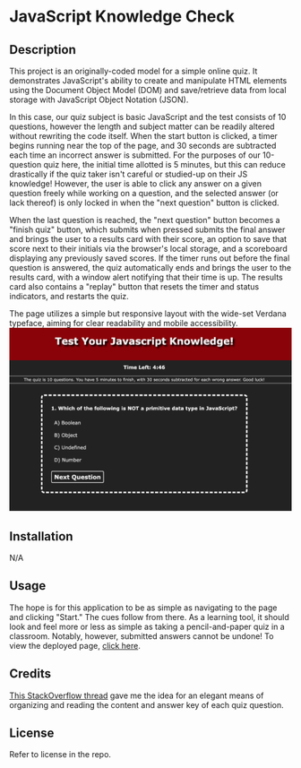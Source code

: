 # JavaScript Knowledge Check

## Description

This project is an originally-coded model for a simple online quiz. It demonstrates JavaScript's ability to create and manipulate HTML elements using the Document Object Model (DOM) and save/retrieve data from local storage with JavaScript Object Notation (JSON).

In this case, our quiz subject is basic JavaScript and the test consists of 10 questions, however the length and subject matter can be readily altered without rewriting the code itself. When the start button is clicked, a timer begins running near the top of the page, and 30 seconds are subtracted each time an incorrect answer is submitted. For the purposes of our 10-question quiz here, the initial time allotted is 5 minutes, but this can reduce drastically if the quiz taker isn't careful or studied-up on their JS knowledge! However, the user is able to click any answer on a given question freely while working on a question, and the selected answer (or lack thereof) is only locked in when the "next question" button is clicked. 

When the last question is reached, the "next question" button becomes a "finish quiz" button, which submits when pressed submits the final answer and brings the user to a results card with their score, an option to save that score next to their initials via the browser's local storage, and a scoreboard displaying any previously saved scores. If the timer runs out before the final question is answered, the quiz automatically ends and brings the user to the results card, with a window alert notifying that their time is up. The results card also contains a "replay" button that resets the timer and status indicators, and restarts the quiz.

The page utilizes a simple but responsive layout with the wide-set Verdana typeface, aiming for clear readability and mobile accessibility. ![Sample screenshot of deployed site](./Assets/images/sample.png)

## Installation

N/A

## Usage

The hope is for this application to be as simple as navigating to the page and clicking "Start." The cues follow from there. As a learning tool, it should look and feel more or less as simple as taking a pencil-and-paper quiz in a classroom. Notably, however, submitted answers cannot be undone! To view the deployed page, [click here](https://altavada.github.io/js-knowledge-check/).

## Credits

[This StackOverflow thread](https://stackoverflow.com/questions/37077617/javascript-store-multiple-objects-in-array-and-access-their-properties-via) gave me the idea for an elegant means of organizing and reading the content and answer key of each quiz question.

## License

Refer to license in the repo.
